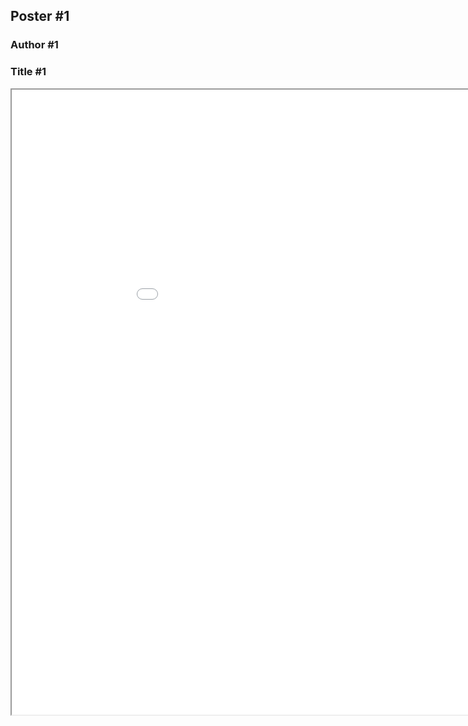 ## Poster #1
### Author #1
### Title #1

<head>
  
<iframe src="/CSW21/Poster/a0poster.pdf" width="1000" height="1000" type="application/pdf"/iframe>

<script src="https://utteranc.es/client.js" 
repo="docs-dibris/CSW21" 
issue-term="poster1" 
theme="github-light" 
crossorigin="anonymous" 
async>
</script>

</head>a

